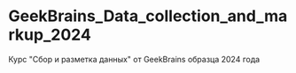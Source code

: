 # GeekBrains_Data_collection_and_markup_2024
Курс "Сбор и разметка данных" от GeekBrains образца 2024 года

